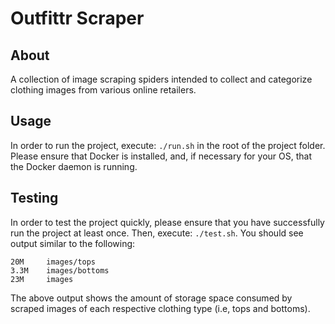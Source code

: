 # Outfittr Scraper

## About

A collection of image scraping spiders intended to collect and categorize 
clothing images from various online retailers.

## Usage

In order to run the project, execute: `./run.sh` in the root of the project 
folder. Please ensure that Docker is installed, and, if necessary for your OS, 
that the Docker daemon is running.

## Testing

In order to test the project quickly, please ensure that you have successfully 
run the project at least once. Then, execute: `./test.sh`. You should see output
similar to the following:

```
20M     images/tops
3.3M    images/bottoms
23M     images
```

The above output shows the amount of storage space consumed by scraped images 
of each respective clothing type (i.e, tops and bottoms).